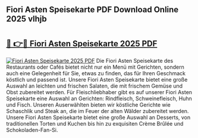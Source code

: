 ## Fiori Asten Speisekarte PDF Download Online 2025 vlhjb

# <h2><a href="http://gc6xy1.nevu.top/?p=Fiori+Asten+Speisekarte">🔗 👉🔴 Fiori Asten Speisekarte 2025 PDF</a></h2>

[![Fiori Asten Speisekarte 2025 PDF](https://i.imgur.com/dBaPXMq.png)](http://gc6xy1.nevu.top/?p=Fiori+Asten+Speisekarte)
Die Fiori Asten Speisekarte des Restaurants oder Cafés bietet nicht nur ein Menü mit Gerichten, sondern auch eine Gelegenheit für Sie, etwas zu finden, das für Ihren Geschmack köstlich und passend ist. Unsere Fiori Asten Speisekarte bietet eine große Auswahl an leichten und frischen Salaten, die mit frischem Gemüse und Obst zubereitet werden. Für Fleischliebhaber gibt es auf unserer Fiori Asten Speisekarte eine Auswahl an Gerichten: Rindfleisch, Schweinefleisch, Huhn und Fisch. Unseren Auserwählten bieten wir köstliche Gerichte wie Schaschlik und Steak an, die im Feuer der alten Wälder zubereitet werden. Unsere Fiori Asten Speisekarte bietet eine große Auswahl an Desserts, von traditionellen Torten und Kuchen bis hin zu exquisiten Crème Brûlée und Schokoladen-Fan-Si.
